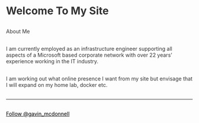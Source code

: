 <style>
  body          { margin:40px; color:#333; }
  a, a:visited  { color: Black; }
  code          {background-color: #f8f8f8; padding:5px;}
  li            { margin:5px; }
  p             {margin:30px 0;}
</style>

# Welcome To My Site


About Me

I am currently employed as an infrastructure engineer supporting all aspects of a Microsoft based corporate network with over 22 years’ experience working in the IT industry.

I am working out what online presence I want from my site but envisage that I will expand on my home lab, docker etc.


---

<a href="https://twitter.com/gavin_mcdonnell?ref_src=twsrc%5Etfw" class="twitter-follow-button" data-size="large" data-show-screen-name="false" data-show-count="false">Follow @gavin_mcdonnell</a><script async src="https://platform.twitter.com/widgets.js" charset="utf-8"></script>